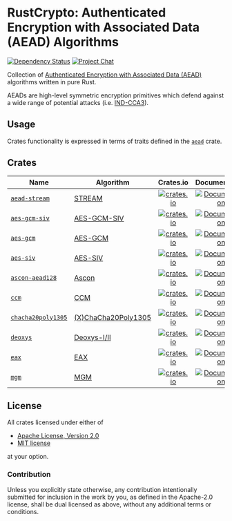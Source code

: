 # RustCrypto: Authenticated Encryption with Associated Data (AEAD) Algorithms

[![Dependency Status][deps-image]][deps-link]
[![Project Chat][chat-image]][chat-link]

Collection of [Authenticated Encryption with Associated Data (AEAD)][AEAD]
algorithms written in pure Rust.

AEADs are high-level symmetric encryption primitives which defend against a
wide range of potential attacks (i.e. [IND-CCA3]).

## Usage

Crates functionality is expressed in terms of traits defined in the [`aead`]
crate.

## Crates

| Name                 | Algorithm                    | Crates.io | Documentation | MSRV |
|----------------------|------------------------------|:---------:|:-------------:|:----:|
| [`aead-stream`]      | [STREAM]                | [![crates.io](https://img.shields.io/crates/v/aead-stream.svg)](https://crates.io/crates/aead-stream) | [![Documentation](https://docs.rs/aead-stream/badge.svg)](https://docs.rs/aead-stream) | 1.85 |
| [`aes-gcm-siv`]      | [AES-GCM-SIV]                | [![crates.io](https://img.shields.io/crates/v/aes-gcm-siv.svg)](https://crates.io/crates/aes-gcm-siv) | [![Documentation](https://docs.rs/aes-gcm-siv/badge.svg)](https://docs.rs/aes-gcm-siv) | 1.85 |
| [`aes-gcm`]          | [AES-GCM]                    | [![crates.io](https://img.shields.io/crates/v/aes-gcm.svg)](https://crates.io/crates/aes-gcm) | [![Documentation](https://docs.rs/aes-gcm/badge.svg)](https://docs.rs/aes-gcm) | 1.85 |
| [`aes-siv`]          | [AES-SIV]                    | [![crates.io](https://img.shields.io/crates/v/aes-siv.svg)](https://crates.io/crates/aes-siv) | [![Documentation](https://docs.rs/aes-siv/badge.svg)](https://docs.rs/aes-siv) | 1.85 |
| [`ascon-aead128`]       | [Ascon]                   | [![crates.io](https://img.shields.io/crates/v/ascon-aead128.svg)](https://crates.io/crates/ascon-aead128) | [![Documentation](https://docs.rs/ascon-aead128/badge.svg)](https://docs.rs/ascon-aead128) | 1.85 |
| [`ccm`]              | [CCM]                        | [![crates.io](https://img.shields.io/crates/v/ccm.svg)](https://crates.io/crates/ccm) | [![Documentation](https://docs.rs/ccm/badge.svg)](https://docs.rs/ccm) | 1.85 |
| [`chacha20poly1305`] | [(X)ChaCha20Poly1305]        | [![crates.io](https://img.shields.io/crates/v/chacha20poly1305.svg)](https://crates.io/crates/chacha20poly1305) | [![Documentation](https://docs.rs/chacha20poly1305/badge.svg)](https://docs.rs/chacha20poly1305) | 1.85 |
| [`deoxys`]           | [Deoxys-I/II]                | [![crates.io](https://img.shields.io/crates/v/deoxys.svg)](https://crates.io/crates/deoxys) | [![Documentation](https://docs.rs/deoxys/badge.svg)](https://docs.rs/deoxys) | 1.85 |
| [`eax`]              | [EAX]                        | [![crates.io](https://img.shields.io/crates/v/eax.svg)](https://crates.io/crates/eax) | [![Documentation](https://docs.rs/eax/badge.svg)](https://docs.rs/eax) | 1.85 |
| [`mgm`]              | [MGM]                        | [![crates.io](https://img.shields.io/crates/v/mgm.svg)](https://crates.io/crates/mgm) | [![Documentation](https://docs.rs/mgm/badge.svg)](https://docs.rs/mgm) | 1.85 |

## License

All crates licensed under either of

 * [Apache License, Version 2.0](https://www.apache.org/licenses/LICENSE-2.0)
 * [MIT license](https://opensource.org/licenses/MIT)

at your option.

### Contribution

Unless you explicitly state otherwise, any contribution intentionally submitted
for inclusion in the work by you, as defined in the Apache-2.0 license, shall be
dual licensed as above, without any additional terms or conditions.

[//]: # (badges)

[deps-image]: https://deps.rs/repo/github/RustCrypto/AEADs/status.svg
[deps-link]: https://deps.rs/repo/github/RustCrypto/AEADs
[chat-image]: https://img.shields.io/badge/zulip-join_chat-blue.svg
[chat-link]: https://rustcrypto.zulipchat.com/#narrow/stream/260038-AEADs

[//]: # (general links)

[AEAD]: https://en.wikipedia.org/wiki/Authenticated_encryption
[IND-CCA3]: https://eprint.iacr.org/2004/272.pdf

[//]: # (crates)

[`aead`]: https://docs.rs/aead
[`aes-ccm`]: https://crates.io/crates/aes-ccm
[`aead-stream`]: https://github.com/RustCrypto/AEADs/tree/master/aead-stream
[`aes-gcm`]: https://github.com/RustCrypto/AEADs/tree/master/aes-gcm
[`aes-gcm-siv`]: https://github.com/RustCrypto/AEADs/tree/master/aes-gcm-siv
[`aes-siv`]: https://github.com/RustCrypto/AEADs/tree/master/aes-siv
[`ascon-aead128`]: https://github.com/RustCrypto/AEADs/tree/master/ascon-aead128
[`ccm`]: https://github.com/RustCrypto/AEADs/tree/master/ccm
[`chacha20poly1305`]: https://github.com/RustCrypto/AEADs/tree/master/chacha20poly1305
[`deoxys`]: https://github.com/RustCrypto/AEADs/tree/master/deoxys
[`eax`]: https://github.com/RustCrypto/AEADs/tree/master/eax
[`mgm`]: https://github.com/RustCrypto/AEADs/tree/master/mgm

[//]: # (algorithms)

[STREAM]: https://eprint.iacr.org/2015/189.pdf
[AES-GCM]: https://en.wikipedia.org/wiki/Galois/Counter_Mode
[AES-GCM-SIV]: https://en.wikipedia.org/wiki/AES-GCM-SIV
[AES-SIV]: https://github.com/miscreant/meta/wiki/AES-SIV
[Ascon]: https://ascon.iaik.tugraz.at/
[CCM]: https://en.wikipedia.org/wiki/CCM_mode
[Deoxys-I/II]: https://sites.google.com/view/deoxyscipher
[EAX]: https://en.wikipedia.org/wiki/EAX_mode
[MGM]: https://eprint.iacr.org/2019/123.pdf
[(X)ChaCha20Poly1305]: https://tools.ietf.org/html/rfc8439
